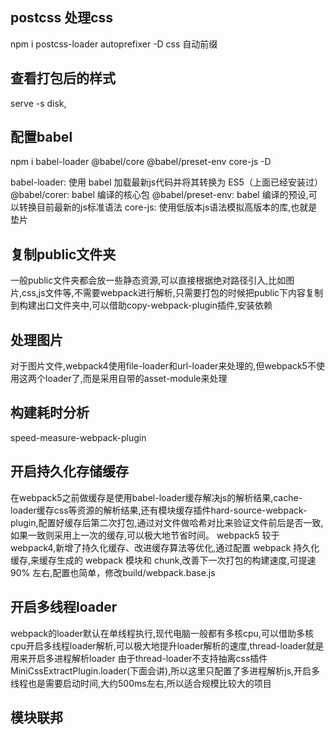 ## postcss 处理css 
npm i postcss-loader autoprefixer -D
css 自动前缀


## 查看打包后的样式 
serve -s disk,


## 配置babel 
npm i babel-loader @babel/core @babel/preset-env core-js -D

babel-loader: 使用 babel 加载最新js代码并将其转换为 ES5（上面已经安装过）
@babel/corer: babel 编译的核心包
@babel/preset-env: babel 编译的预设,可以转换目前最新的js标准语法
core-js: 使用低版本js语法模拟高版本的库,也就是垫片

##  复制public文件夹
一般public文件夹都会放一些静态资源,可以直接根据绝对路径引入,比如图片,css,js文件等,不需要webpack进行解析,只需要打包的时候把public下内容复制到构建出口文件夹中,可以借助copy-webpack-plugin插件,安装依赖

## 处理图片
对于图片文件,webpack4使用file-loader和url-loader来处理的,但webpack5不使用这两个loader了,而是采用自带的asset-module来处理


## 构建耗时分析
speed-measure-webpack-plugin

## 开启持久化存储缓存

在webpack5之前做缓存是使用babel-loader缓存解决js的解析结果,cache-loader缓存css等资源的解析结果,还有模块缓存插件hard-source-webpack-plugin,配置好缓存后第二次打包,通过对文件做哈希对比来验证文件前后是否一致,如果一致则采用上一次的缓存,可以极大地节省时间。
webpack5 较于 webpack4,新增了持久化缓存、改进缓存算法等优化,通过配置 webpack 持久化缓存,来缓存生成的 webpack 模块和 chunk,改善下一次打包的构建速度,可提速 90% 左右,配置也简单，修改build/webpack.base.js

## 开启多线程loader

webpack的loader默认在单线程执行,现代电脑一般都有多核cpu,可以借助多核cpu开启多线程loader解析,可以极大地提升loader解析的速度,thread-loader就是用来开启多进程解析loader
由于thread-loader不支持抽离css插件MiniCssExtractPlugin.loader(下面会讲),所以这里只配置了多进程解析js,开启多线程也是需要启动时间,大约500ms左右,所以适合规模比较大的项目

## 模块联邦